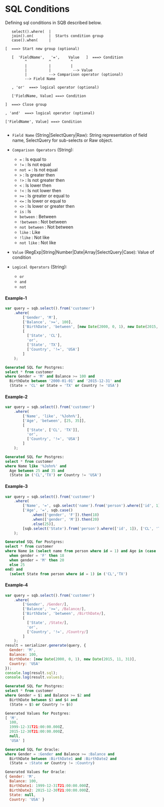 # SQL Conditions

Defining sql conditions in SQB described below.

```batch
   select().where(  |
   join().on(       |  Starts condition group
   case().when(     |
   
[  ===> Start new group (optional)
   
   [  'FieldName',   '=',    Value   ]  ===> Condition
         ^          ^         ^
         |          |         |
         |          |          --> Value
         |          --> Comparison operator (optional)
         --> Field Name
         
   , 'or'  ===> logical operator (optional)
   
   ['FieldName, Value] ===> Condition    
                  
]  ===> Close group

, 'and'  ===> logical operator (optional)
    
['FieldName', Value] ===> Condition
  
```

- `Field Name` (String|SelectQuery|Raw): String representation of field name, SelectQuery for sub-selects or Raw object.
- `Comparison Operators` (String): 
   - `=` : Is equal to 
   - `!=` : Is not equal
   - `not =` : Is not equal 
   - `>` : Is greater then 
   - `!>` : Is not greater then 
   - `<` : Is lower then 
   - `!<` : Is not lower then 
   - `>=` : Is greater or equal to 
   - `<=` : Is lower or equal to  
   - `<>` : Is lower or greater then 
   - `is` : Is    
   - `between` : Between
   - `!between` : Not between
   - `not between` : Not between
   - `like` : Like
   - `!like` : Not like
   - `not like` : Not like
   
- `Value` (RegExp|String|Number|Date|Array|SelectQuery|Case): Value of condition

- `Logical Operators` (String): 
   - `or`
   - `and`
   - `not`
   
#### Example-1
```js
var query = sqb.select().from('customer')
    .where(
        ['Gender', 'M'],
        ['Balance', '>=', 100],
        ['BirthDate', 'between', [new Date(2000, 0, 1), new Date(2015, 11, 31)]],
        [
          ['State', 'CL'],
          'or',
          ['State', 'TX'],
          ['Country', '!=', 'USA']
        ]
    );
```
```sql
Generated SQL for Postgres:
select * from customer
where Gender = 'M' and Balance >= 100 and 
  BirthDate between '2000-01-01' and '2015-12-31' and
  (State = 'CL' or State = 'TX' or Country != 'USA')
```
#### Example-2
```js
var query = sqb.select().from('customer')
    .where(
        ['Name', 'like', '%John%'],
        ['Age', 'between', [25, 35]],
        [
          ['State', ['CL', 'TX']],
          'or',
          ['Country', '!=', 'USA']
        ]
    );
```
```sql
Generated SQL for Postgres:
select * from customer
where Name like '%John%' and 
  Age between 25 and 35 and 
  (State in ('CL','TX') or Country != 'USA')
```
#### Example-3
```js
var query = sqb.select().from('customer')
    .where(
        ['Name', '=', sqb.select('name').from('person').where(['id', 1])],
        ['Age', '=', sqb.case()
            .when(['gender', 'F']).then(18)
            .when(['gender', 'M']).then(20)
            .else(25)],
        [sqb.select('State').from('person').where(['id', 1]), ['CL', 'TX']]
    );
```
```sql
Generated SQL for Postgres:
select * from customer
where Name in (select name from person where id = 1) and Age in (case
  when gender = 'F' then 18
  when gender = 'M' then 20
  else 25
end) and
  (select State from person where id = 1) in ('CL','TX')
```

#### Example-4
```js
var query = sqb.select().from('customer')
    .where(
        ['Gender', /Gender/],
        ['Balance', '>=', /Balance/],
        ['BirthDate', 'between', /BirthDate/],
        [
          ['State', /State/],
          'or',
          ['Country', '!=', /Country/]
        ]
    );
result = serializer.generate(query, {
  Gender: 'M',
  Balance: 100,
  BirthDate: [new Date(2000, 0, 1), new Date(2015, 11, 31)],
  Country: 'USA'
});
console.log(result.sql);
console.log(result.values); 
```
```sql
Generated SQL for Postgres:
select * from customer
where Gender = $1 and Balance >= $2 and 
  BirthDate between $3 and $4 and
  (State = $5 or Country != $6)
```
```js
Generated Values for Postgres:
[ 'M',
  100,
  1999-12-31T21:00:00.000Z,
  2015-12-30T21:00:00.000Z,
  null,
  'USA' ]
```
```sql
Generated SQL for Oracle:
where Gender = :Gender and Balance >= :Balance and 
  BirthDate between :BirthDate1 and :BirthDate2 and
  (State = :State or Country != :Country)
```
```js
Generated Values for Oracle:
{ Gender: 'M',
  Balance: 100,
  BirthDate1: 1999-12-31T21:00:00.000Z,
  BirthDate2: 2015-12-30T21:00:00.000Z,
  State: null,
  Country: 'USA' }
```









